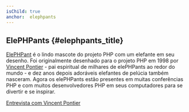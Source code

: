 ```yaml
---
isChild: true
anchor:  elephpants
---
```


## ElePHPants {#elephpants_title}

[ElePHPant][elephpant] é o lindo mascote do projeto PHP com um elefante em seu desenho. Foi originalmente desenhado para o projeto PHP em 1998 por [Vincent Pontier][vincent-pontier] - pai espiritual de milhares de elePHPants ao redor do mundo - e dez anos depois adoráveis elefantes de pelúcia também nasceram. Agora os elePHPants estão presentes em muitas conferências PHP e com muitos desenvolvedores PHP em seus computadores para se divertir e se inspirar.

[Entrevista com Vincent Pontier][vincent-pontier-interview]


[elephpant]: https://secure.php.net/elephpant.php
[vincent-pontier-interview]: https://7php.com/elephpant/
[vincent-pontier]: http://www.elroubio.net/
